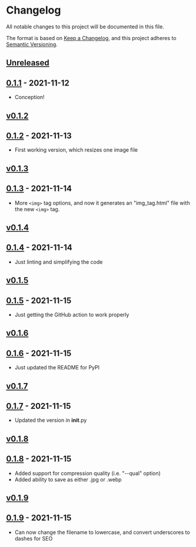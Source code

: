 # Changelog

All notable changes to this project will be documented in this file.

The format is based on [Keep a Changelog](https://keepachangelog.com/en/1.0.0/),
and this project adheres to [Semantic Versioning](https://semver.org/spec/v2.0.0.html).

## [Unreleased]

## [0.1.1] - 2021-11-12

- Conception!

[Unreleased]: https://github.com/mccarthysean/make-responsive-images/compare/v0.1.1...HEAD
[0.1.1]: https://github.com/mccarthysean/make-responsive-images/releases/tag/v0.1.1

## [v0.1.2]

## [0.1.2] - 2021-11-13

- First working version, which resizes one image file

[v0.1.2]: https://github.com/mccarthysean/make-responsive-images/compare/v0.1.2...HEAD
[0.1.2]: https://github.com/mccarthysean/make-responsive-images/releases/tag/v0.1.2

## [v0.1.3]

## [0.1.3] - 2021-11-14

- More `<img>` tag options, and now it generates an "img_tag.html" file with the new `<img>` tag.

[v0.1.3]: https://github.com/mccarthysean/make-responsive-images/compare/v0.1.3...HEAD
[0.1.3]: https://github.com/mccarthysean/make-responsive-images/releases/tag/v0.1.3

## [v0.1.4]

## [0.1.4] - 2021-11-14

- Just linting and simplifying the code

[v0.1.4]: https://github.com/mccarthysean/make-responsive-images/compare/v0.1.4...HEAD
[0.1.4]: https://github.com/mccarthysean/make-responsive-images/releases/tag/v0.1.4

## [v0.1.5]

## [0.1.5] - 2021-11-15

- Just getting the GitHub action to work properly

[v0.1.5]: https://github.com/mccarthysean/make-responsive-images/compare/v0.1.5...HEAD
[0.1.5]: https://github.com/mccarthysean/make-responsive-images/releases/tag/v0.1.5

## [v0.1.6]

## [0.1.6] - 2021-11-15

- Just updated the README for PyPI

[v0.1.6]: https://github.com/mccarthysean/make-responsive-images/compare/v0.1.6...HEAD
[0.1.6]: https://github.com/mccarthysean/make-responsive-images/releases/tag/v0.1.6

## [v0.1.7]

## [0.1.7] - 2021-11-15

- Updated the version in __init__.py

[v0.1.7]: https://github.com/mccarthysean/make-responsive-images/compare/v0.1.7...HEAD
[0.1.7]: https://github.com/mccarthysean/make-responsive-images/releases/tag/v0.1.7

## [v0.1.8]

## [0.1.8] - 2021-11-15

- Added support for compression quality (i.e. "--qual" option)
- Added ability to save as either .jpg or .webp

[v0.1.8]: https://github.com/mccarthysean/make-responsive-images/compare/v0.1.8...HEAD
[0.1.8]: https://github.com/mccarthysean/make-responsive-images/releases/tag/v0.1.8



## [v0.1.9]

## [0.1.9] - 2021-11-15

- Can now change the filename to lowercase, and convert underscores to dashes for SEO

[v0.1.9]: https://github.com/mccarthysean/make-responsive-images/compare/v0.1.9...HEAD
[0.1.9]: https://github.com/mccarthysean/make-responsive-images/releases/tag/v0.1.9

